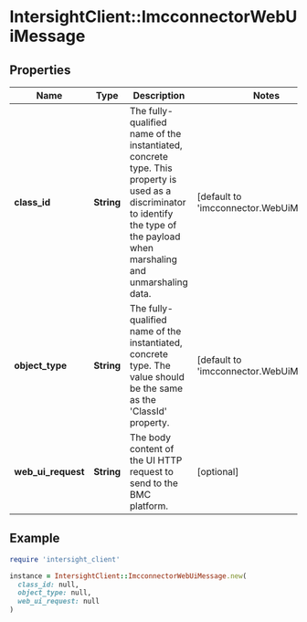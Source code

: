 # IntersightClient::ImcconnectorWebUiMessage

## Properties

| Name | Type | Description | Notes |
| ---- | ---- | ----------- | ----- |
| **class_id** | **String** | The fully-qualified name of the instantiated, concrete type. This property is used as a discriminator to identify the type of the payload when marshaling and unmarshaling data. | [default to &#39;imcconnector.WebUiMessage&#39;] |
| **object_type** | **String** | The fully-qualified name of the instantiated, concrete type. The value should be the same as the &#39;ClassId&#39; property. | [default to &#39;imcconnector.WebUiMessage&#39;] |
| **web_ui_request** | **String** | The body content of the UI HTTP request to send to the BMC platform. | [optional] |

## Example

```ruby
require 'intersight_client'

instance = IntersightClient::ImcconnectorWebUiMessage.new(
  class_id: null,
  object_type: null,
  web_ui_request: null
)
```

